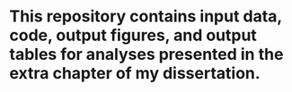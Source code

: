 # This repository contains input data, code, output figures, and output tables for analyses presented in the extra chapter of my dissertation.
